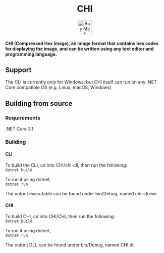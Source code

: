 <h1 align="center">CHI</h1>  

<div align="center">  
<a href="https://www.buymeacoffee.com/OmerHijazi" target="_blank"><img src="https://cdn.buymeacoffee.com/buttons/v2/default-yellow.png" alt="Buy Me A Coffee" height="45" "133" ></a>
</div>

#### CHI (Compressed Hex Image), an image format that contains hex codes for displaying the image, and can be written using any text editor and programming language.

## Support
The CLI is currently only for Windows, but CHI itself can run on any .NET Core compatible OS (e.g. Linux, macOS, Windows)
## Building from source
### Requirements
.NET Core 3.1  
### Building
#### CLI
To build the CLI, cd into CHI/chi-cli, then run the following:  
```dotnet build```  
  
To run it using dotnet,  
```dotnet run```  
  
The output executable can be found under bin/Debug, named chi-cli.exe  
#### CHI  
To build CHI, cd into CHI/CHI, then run the following:  
```dotnet build```  
  
To run it using dotnet,  
```dotnet run```  
  
The output DLL can be found under bin/Debug, named CHI.dll
